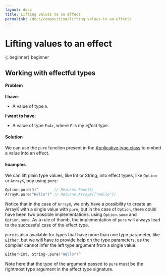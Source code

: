 ```yaml
---
layout: docs
title: Lifting values to an effect
permalink: /docs/composition/lifting-values-to-an-effect/
---
```


# Lifting values to an effect
 
 {:.beginner}
 beginner
 
## Working with effectful types
 
#### Problem
 
 **I have**:
 
 - A value of type `A`.
 
 **I want to have**:
 
 - A value of type `F<A>`, where `F` is my *effect* type.
 
#### Solution
 
 We can use the `pure` function present in the [Applicative type class](https://bow-swift.io/next/api-docs/Protocols/Applicative.html) to embed a value into an effect.
 
#### Examples
 
 We can lift plain type values, like Int or String, into effect types, like `Option` or `ArrayK`, buy using `pure`:

```swift
Option.pure(3)^       // Returns Some(3)
ArrayK.pure("Hello")^ // Returns ArrayK(["Hello"])
```

 Notice that in the case of `ArrayK`, we only have a possibility to create an ArrayK with a single value with `pure`, but in the case of `Option`, there could have been two possible implementations: using `Option.some` and `Option.none`. As a rule of thumb, the implementation of `pure` will always lead to the successful case of the effect type.
 
 `pure` is also available for types that have more than one type parameter, like `Either`, but we will have to provide help on the type parameters, as the compiler cannot infer the left type argument from a single value:

```swift
Either<Int, String>.pure("Hello")^
```

 Note here that the type of the argument passed to `pure` must be the rightmost type argument in the effect type signature.
